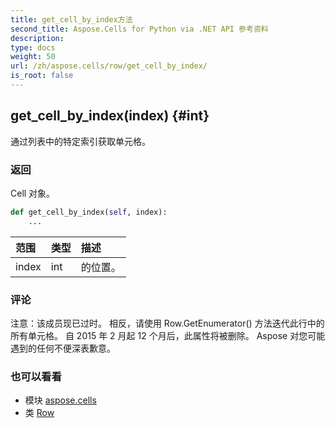 ```yaml
---
title: get_cell_by_index方法
second_title: Aspose.Cells for Python via .NET API 参考资料
description:
type: docs
weight: 50
url: /zh/aspose.cells/row/get_cell_by_index/
is_root: false
---
```

##  get_cell_by_index(index) {#int}
通过列表中的特定索引获取单元格。


### 返回

Cell 对象。


```python
def get_cell_by_index(self, index):
    ...
```


|范围|类型|描述|
| :- | :- | :- |
| index | int |的位置。|
### 评论

注意：该成员现已过时。
相反，请使用 Row.GetEnumerator() 方法迭代此行中的所有单元格。
自 2015 年 2 月起 12 个月后，此属性将被删除。
Aspose 对您可能遇到的任何不便深表歉意。


### 也可以看看
* 模块 [aspose.cells](../../)
* 类 [Row](/cells/python-net/zh/aspose.cells/row)
